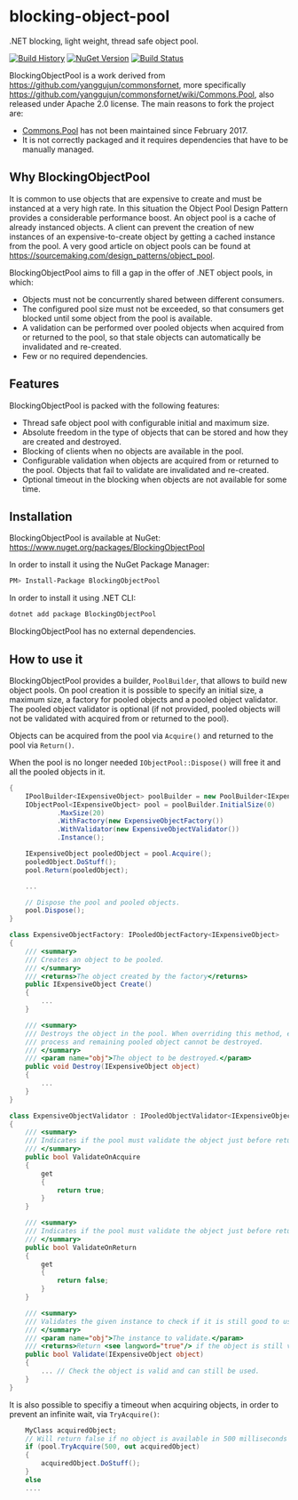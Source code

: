 # blocking-object-pool

.NET blocking, light weight, thread safe object pool.

[![Build History](https://buildstats.info/travisci/chart/mediatechsolutions/blocking-object-pool?branch=master)](https://travis-ci.org/mediatechsolutions/blocking-object-pool)
[![NuGet Version](https://buildstats.info/nuget/BlockingObjectPool?includePreReleases=true)](https://www.nuget.org/packages/BlockingObjectPool)
[![Build Status](https://travis-ci.org/mediatechsolutions/blocking-object-pool.svg?branch=master)](https://travis-ci.org/mediatechsolutions/blocking-object-pool)

BlockingObjectPool is a work derived from https://github.com/yanggujun/commonsfornet, more specifically https://github.com/yanggujun/commonsfornet/wiki/Commons.Pool, also released under Apache 2.0 license. The main reasons to fork the project are:

* [Commons.Pool](https://github.com/yanggujun/commonsfornet/wiki/Commons.Pool) has not been maintained since February 2017.
* It is not correctly packaged and it requires dependencies that have to be manually managed.

## Why BlockingObjectPool

It is common to use objects that are expensive to create and must be instanced at a very high rate. In this situation the Object Pool Design Pattern provides a considerable performance boost. An object pool is a cache of already instanced objects. A client can prevent the creation of new instances of an expensive-to-create object by getting a cached instance from the pool. A very good article on object pools can be found at https://sourcemaking.com/design_patterns/object_pool.

BlockingObjectPool aims to fill a gap in the offer of .NET object pools, in which:

* Objects must not be concurrently shared between different consumers.
* The configured pool size must not be exceeded, so that consumers get blocked until some object from the pool is available.
* A validation can be performed over pooled objects when acquired from or returned to the pool, so that stale objects can automatically be invalidated and re-created.
* Few or no required dependencies.

## Features

BlockingObjectPool is packed with the following features:

* Thread safe object pool with configurable initial and maximum size.
* Absolute freedom in the type of objects that can be stored and how they are created and destroyed.
* Blocking of clients when no objects are available in the pool.
* Configurable validation when objects are acquired from or returned to the pool. Objects that fail to validate are invalidated and re-created.
* Optional timeout in the blocking when objects are not available for some time.

## Installation

BlockingObjectPool is available at NuGet: https://www.nuget.org/packages/BlockingObjectPool

In order to install it using the NuGet Package Manager:
```bash
PM> Install-Package BlockingObjectPool
```

In order to install it using .NET CLI:
```bash
dotnet add package BlockingObjectPool
```

BlockingObjectPool has no external dependencies.

## How to use it

BlockingObjectPool provides a builder, `PoolBuilder`, that allows to build new object pools. On pool creation it is possible to specify an initial size, a maximum size, a factory for pooled objects and a pooled object validator. The pooled object validator is optional (if not provided, pooled objects will not be validated with acquired from or returned to the pool).

Objects can be acquired from the pool via `Acquire()` and returned to the pool via `Return()`. 

When the pool is no longer needed `IObjectPool::Dispose()` will free it and all the pooled objects in it.

```csharp
{
    IPoolBuilder<IExpensiveObject> poolBuilder = new PoolBuilder<IExpensiveObject>();
    IObjectPool<IExpensiveObject> pool = poolBuilder.InitialSize(0)
            .MaxSize(20)
            .WithFactory(new ExpensiveObjectFactory())
            .WithValidator(new ExpensiveObjectValidator())
            .Instance();

    IExpensiveObject pooledObject = pool.Acquire();
    pooledObject.DoStuff();
    pool.Return(pooledObject);

    ...

    // Dispose the pool and pooled objects.
    pool.Dispose();
}

class ExpensiveObjectFactory: IPooledObjectFactory<IExpensiveObject>
{
    /// <summary>
    /// Creates an object to be pooled.
    /// </summary>
    /// <returns>The object created by the factory</returns>
    public IExpensiveObject Create()
    {
        ...
    }

    /// <summary>
    /// Destroys the object in the pool. When overriding this method, exceptions shall be caught, as it will break the 
    /// process and remaining pooled object cannot be destroyed.
    /// </summary>
    /// <param name="obj">The object to be destroyed.</param>
    public void Destroy(IExpensiveObject object)
    {
        ...
    }
}

class ExpensiveObjectValidator : IPooledObjectValidator<IExpensiveObject>
{
    /// <summary>
    /// Indicates if the pool must validate the object just before returning it to the client. If the validation fails the object must be discarded.
    /// </summary>
    public bool ValidateOnAcquire
    {
        get
        {
            return true;
        }
    }

    /// <summary>
    /// Indicates if the pool must validate the object just before returning it to the pool. If the validation fails the object must be discarded.
    /// </summary>
    public bool ValidateOnReturn
    {
        get
        {
            return false;
        }
    }

    /// <summary>
    /// Validates the given instance to check if it is still good to use. This method should never throw exceptions because of regular validation logic.
    /// </summary>
    /// <param name="obj">The instance to validate.</param>
    /// <returns>Return <see langword="true"/> if the object is still valid, <see langword="false"/> otherwise.</returns>
    public bool Validate(IExpensiveObject object)
    {
        ... // Check the object is valid and can still be used.
    }
}
```

It is also possible to specifiy a timeout when acquiring objects, in order to prevent an infinite wait, via `TryAcquire()`:
```csharp
    MyClass acquiredObject;
    // Will return false if no object is available in 500 milliseconds
    if (pool.TryAcquire(500, out acquiredObject) 
    {
        acquiredObject.DoStuff();
    }
    else
    ....
```
